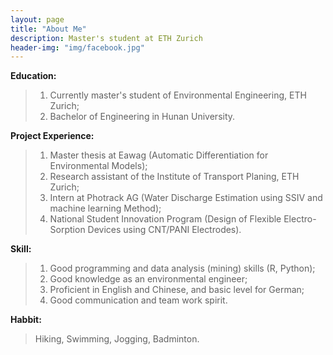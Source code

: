 ```yaml
---
layout: page
title: "About Me"
description: Master's student at ETH Zurich
header-img: "img/facebook.jpg"
---
```


**Education:**
> 1. Currently master's student of Environmental Engineering, ETH Zurich;
> 2. Bachelor of Engineering in Hunan University.

**Project Experience:**
> 1. Master thesis at Eawag (Automatic Differentiation for Environmental Models);
> 2. Research assistant of the Institute of Transport Planing, ETH Zurich;
> 3. Intern at Photrack AG (Water Discharge Estimation using SSIV and machine learning Method);
> 4. National Student Innovation Program (Design of Flexible Electro-Sorption Devices using CNT/PANI Electrodes).

**Skill:**
> 1. Good programming and data analysis (mining) skills (R, Python);
> 2. Good knowledge as an environmental engineer;
> 3. Proficient in English and Chinese, and basic level for German; 
> 4. Good communication and team work spirit. 

**Habbit:**
> Hiking, Swimming, Jogging, Badminton.

